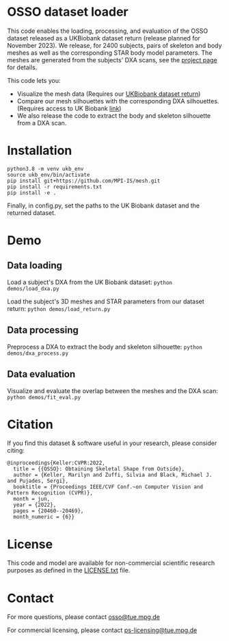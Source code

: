 # OSSO dataset loader

This code enables the loading, processing, and evaluation of the OSSO dataset released as a UKBiobank dataset return (release planned for November 2023).
We release, for 2400 subjects, pairs of skeleton and body meshes as well as the corresponding STAR body model parameters. The meshes are generated from the subjects' DXA scans, see the [project page](https://osso.is.tue.mpg.de/) for details.

This code lets you:
- Visualize the mesh data (Requires our [UKBiobank dataset return](https://biobank.ndph.ox.ac.uk/ukb/docs.cgi?id=1))
- Compare our mesh silhouettes with the corresponding DXA silhouettes. (Requires access to UK Biobank [link](https://www.ukbiobank.ac.uk/enable-your-research))
- We also release the code to extract the body and skeleton silhouette from a DXA scan. 

# Installation

```
python3.8 -m venv ukb_env 
source ukb_env/bin/activate
pip install git+https://github.com/MPI-IS/mesh.git 
pip install -r requirements.txt
pip install -e . 
```    

Finally, in config.py, set the paths to the UK Biobank dataset and the returned dataset.


# Demo

## Data loading

Load a subject's DXA from the UK Biobank dataset: 
```python demos/load_dxa.py```

Load the subject's 3D meshes and STAR parameters from our dataset return:
```python demos/load_return.py```

## Data processing

Preprocess a DXA to extract the body and skeleton silhouette: ```python demos/dxa_process.py```

## Data evaluation

Visualize and evaluate the overlap between the meshes and the DXA scan: ```python demos/fit_eval.py```


# Citation

If you find this dataset & software useful in your research, please consider citing:

```
@inproceedings{Keller:CVPR:2022,
  title = {{OSSO}: Obtaining Skeletal Shape from Outside},
  author = {Keller, Marilyn and Zuffi, Silvia and Black, Michael J. and Pujades, Sergi},
  booktitle = {Proceedings IEEE/CVF Conf.~on Computer Vision and Pattern Recognition (CVPR)},
  month = jun,
  year = {2022},
  pages = {20460--20469},
  month_numeric = {6}}
```

# License

This code and model are available for non-commercial scientific research purposes as defined in the [LICENSE.txt](LICENSE.txt) file.


# Contact

For more questions, please contact osso@tue.mpg.de

For commercial licensing, please contact ps-licensing@tue.mpg.de
